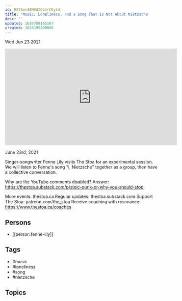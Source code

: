 ```yaml
---
id: RXtSes4AM9Q2Q4vrCRykU
title: 'Music, Loneliness, and a Song That Is Not About Nietzsche'
desc: ''
updated: 1639759165167
created: 1624399200000
---
```





Wed Jun 23 2021

<iframe width="560" height="315" src="https://www.youtube.com/embed/DhSfPmmpXy4" title="Music, Loneliness, and a Song That Is Not About Nietzsche w/ Fenne Lily" frameborder="0" allow="accelerometer; autoplay; clipboard-write; encrypted-media; gyroscope; picture-in-picture" allowfullscreen ></iframe>

June 23rd, 2021

Singer-songwriter Fenne Lily visits The Stoa for an experimental session. We will listen to Fenne's song "I, Nietzsche" together as a group, then have a collective conversation.

Why are the YouTube comments disabled? Answer: https://thestoa.substack.com/p/stoic-punk-or-why-you-should-stop

More events: thestoa.ca
Regular updates: thestoa.substack.com
Support The Stoa: patreon.com/the_stoa
Receive coaching with resonance: https://www.thestoa.ca/coaches

## Persons

- [[person.fenne-lily]]

## Tags

- #music
- #loneliness
- #song
- #nietzsche

## Topics



